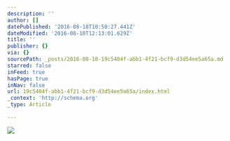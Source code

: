 ```yaml
---
description: ''
author: []
datePublished: '2016-08-18T10:50:27.441Z'
dateModified: '2016-08-10T12:13:01.629Z'
title: ''
publisher: {}
via: {}
sourcePath: _posts/2016-08-10-19c5404f-abb1-4f21-bcf9-d3d54ee5a65a.md
starred: false
inFeed: true
hasPage: true
inNav: false
url: 19c5404f-abb1-4f21-bcf9-d3d54ee5a65a/index.html
_context: 'http://schema.org'
_type: Article

---
```

![](https://the-grid-user-content.s3-us-west-2.amazonaws.com/d990b8c8-a79b-424f-83fe-80a3017d7cd4.jpg)